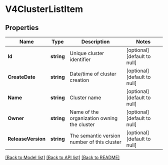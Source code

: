 # V4ClusterListItem

## Properties
Name | Type | Description | Notes
------------ | ------------- | ------------- | -------------
**Id** | **string** | Unique cluster identifier | [optional] [default to null]
**CreateDate** | **string** | Date/time of cluster creation | [optional] [default to null]
**Name** | **string** | Cluster name | [optional] [default to null]
**Owner** | **string** | Name of the organization owning the cluster | [optional] [default to null]
**ReleaseVersion** | **string** | The semantic version number of this cluster | [optional] [default to null]

[[Back to Model list]](../README.md#documentation-for-models) [[Back to API list]](../README.md#documentation-for-api-endpoints) [[Back to README]](../README.md)


